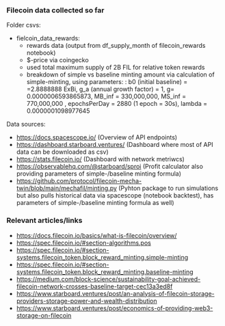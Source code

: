 ### Filecoin data collected so far

Folder csvs:
* fielcoin_data_rewards: 
    - rewards data (output from df_supply_month of filecoin_rewards notebook)
    - $-price via coingecko
    - used total maximum supply of 2B FIL for relative token rewards
    - breakdown of simple vs baseline minting amount via calculation of simple-minting, using parameters: : b0 (initial baseline) = =2.8888888 ExBi, g_a (annual growth factor) = 1, g= 0.0000006593865873, MB_inf = 330,000,000, MS_inf = 770,000,000 , epochsPerDay = 2880 (1 epoch = 30s), lambda = 0.0000001098977645

Data sources:
- https://docs.spacescope.io/ (Overview of API endpoints)
- https://dashboard.starboard.ventures/ (Dashboard where most of API data can be downloaded as csv)
- https://stats.filecoin.io/ (Dashboard with network metriwcs)
- https://observablehq.com/@starboard/sproi (Profit calculator also providing parameters of simple-/baseline minting formula)
- https://github.com/protocol/filecoin-mecha-twin/blob/main/mechafil/minting.py (Pyhton package to run simulations but also pulls historical data via spacescope (notebook backtest), has parameters of simple-/baseline minting formula as well)


### Relevant articles/links

- https://docs.filecoin.io/basics/what-is-filecoin/overview/
- https://spec.filecoin.io/#section-algorithms.pos
- https://spec.filecoin.io/#section-systems.filecoin_token.block_reward_minting.simple-minting
- https://spec.filecoin.io/#section-systems.filecoin_token.block_reward_minting.baseline-minting
- https://medium.com/block-science/sustainability-goal-achieved-filecoin-network-crosses-baseline-target-cec13a3ed8f
- https://www.starboard.ventures/post/an-analysis-of-filecoin-storage-providers-storage-power-and-wealth-distribution
- https://www.starboard.ventures/post/economics-of-providing-web3-storage-on-filecoin




